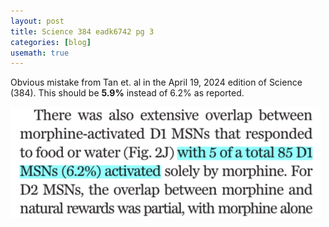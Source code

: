```yaml
---
layout: post
title: Science 384 eadk6742 pg 3
categories: [blog]
usemath: true
---
```

Obvious mistake from Tan et. al in the April 19, 2024 edition of Science (384).
This should be **5.9%** instead of 6.2% as reported.

![In-Text-1](/assets/science_384_3.png)
